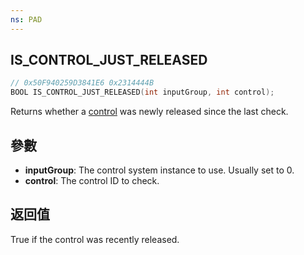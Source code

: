 ```yaml
---
ns: PAD
---
```

## IS_CONTROL_JUST_RELEASED

```c
// 0x50F940259D3841E6 0x2314444B
BOOL IS_CONTROL_JUST_RELEASED(int inputGroup, int control);
```

Returns whether a [control](https://docs.fivem.net/game-references/controls/) was newly released since the last check.

## 參數
* **inputGroup**: The control system instance to use. Usually set to 0.
* **control**: The control ID to check.

## 返回值
True if the control was recently released.